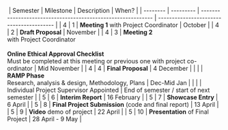 
​
| Semester | Milestone | Description                                                  | When?                                    |
| -------- | --------- | ------------------------------------------------------------ | ---------------------------------------- |
| 4        | 1         | **Meeting 1** with Project Coordinator                       | October                                  |
| 4        | 2         | **Draft Proposal**                                           | November                                 |
| 4        | 3         | **Meeting 2**<br>with Project Coordinator<br><br>**Online Ethical Approval Checklist**<br>Must be completed at this meeting or previous one with project co-ordinator | Mid November                             |
| 4        | 4         | **Final Proposal**                                           | 4 December                               |
|          |           | **RAMP Phase**<br>Research, analysis & design, Methodology, Plans | Dec-Mid Jan                              |
|          |           | Individual Project Supervisor Appointed                      | End of semester / start of next semester |
| 5        | 6         | **Interim Report**                                           | 16 February                              |
| 5        | 7         | **Showcase Entry**                                           | 6 April                                  |
| 5        | 8         | **Final Project Submission** (code and final report)         | 13 April                                 |
| 5        | 9         | **Video** demo of project                                    | 22 April                                 |
| 5        | 10        | **Presentation** of Final Project                            | 28 April - 9 May                         |